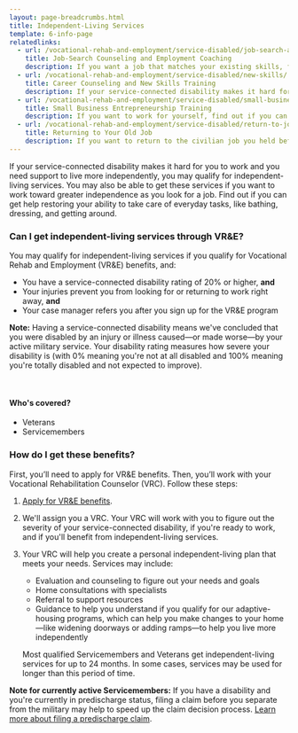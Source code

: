 ```yaml
---
layout: page-breadcrumbs.html
title: Independent-Living Services
template: 6-info-page
relatedlinks:
  - url: /vocational-rehab-and-employment/service-disabled/job-search-and-counseling/
    title: Job-Search Counseling and Employment Coaching
    description: If you want a job that matches your existing skills, find out if you can get help looking for a job and settling into your new workplace.
  - url: /vocational-rehab-and-employment/service-disabled/new-skills/
    title: Career Counseling and New Skills Training
    description: If your service-connected disability makes it hard for you to work in your current field, find out if you can get counseling and training to help you move into a field that better suits your abilities.
  - url: /vocational-rehab-and-employment/service-disabled/small-business-training/
    title: Small Business Entrepreneurship Training
    description: If you want to work for yourself, find out if you can get help starting your own business.
  - url: /vocational-rehab-and-employment/service-disabled/return-to-job/
    title: Returning to Your Old Job
    description: If you want to return to the civilian job you held before activating, you have the right to do so. Find out if you can get help with this process.
---
```


<div class="va-introtext">

If your service-connected disability makes it hard for you to work and you need support to live more independently, you may qualify for independent-living services. You may also be able to get these services if you want to work toward greater independence as you look for a job. Find out if you can get help restoring your ability to take care of everyday tasks, like bathing, dressing, and getting around.

</div>

<div class="feature" markdown="1">

### Can I get independent-living services through VR&amp;E?

You may qualify for independent-living services if you qualify for Vocational Rehab and Employment (VR&amp;E) benefits, and:

- You have a service-connected disability rating of 20&#37; or higher, **and**
- Your injuries prevent you from looking for or returning to work right away, **and**
- Your case manager refers you after you sign up for the VR&amp;E program

**Note:** Having a service-connected disability means we've concluded that you were disabled by an injury or illness caused—or made worse—by your active military service. Your disability rating measures how severe your disability is (with 0% meaning you're not at all disabled and 100% meaning you're totally disabled and not expected to improve).

<br>

#### Who's covered?

- Veterans
- Servicemembers

</div>

### How do I get these benefits?

First, you’ll need to apply for VR&amp;E benefits. Then, you’ll work with your Vocational Rehabilitation Counselor (VRC). Follow these steps:

<ol class="process">
<li class="step one">

[Apply for VR&amp;E benefits](/vocational-rehab-and-employment/apply-vre/).

</li>

<li class="step two">

We'll assign you a VRC. Your VRC will work with you to figure out the severity of your service-connected disability, if you're ready to work, and if you'll benefit from independent-living services.

</li>

<li class="step last three">

Your VRC will help you create a personal independent-living plan that meets your needs. Services may include:
- Evaluation and counseling to figure out your needs and goals
- Home consultations with specialists
- Referral to support resources
- Guidance to help you understand if you qualify for our adaptive-housing programs, which can help you make changes to your home—like widening doorways or adding ramps—to help you live more independently

Most qualified Servicemembers and Veterans get independent-living services for up to 24 months. In some cases, services may be used for longer than this period of time.

</li>
</ol>

**Note for currently active Servicemembers:** If you have a disability and you're currently in predischarge status, filing a claim before you separate from the military may help to speed up the claim decision process. [Learn more about filing a predischarge claim](/disability-benefits/apply/claim-types/predischarge-claim/).
